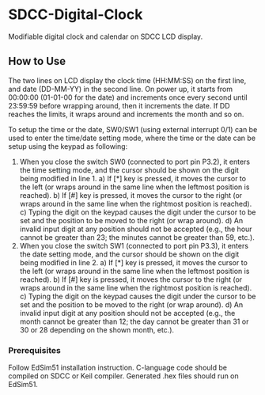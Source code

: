 # SDCC-Digital-Clock

Modifiable digital clock and calendar on SDCC LCD display.

## How to Use

The two lines on LCD display the clock time (HH:MM:SS) on the first line, and date (DD-MM-YY) in the second line.
On power up, it starts from 00:00:00 (01-01-00 for the date) and increments once every second until 23:59:59 before wrapping around, then it increments the date. If DD reaches the limits, it wraps around and increments the month and so on.

To setup the time or the date, SW0/SW1 (using external interrupt 0/1) can be used to enter the time/date setting mode, where the time or the date can be setup using the keypad as following:

1. When you close the switch SW0 (connected to port pin P3.2), it enters the time setting mode, and the cursor should be shown on the digit being modified in line 1.
	a) If [*] key is pressed, it moves the cursor to the left (or wraps around in the same line when the leftmost position is reached).
	b) If [#] key is pressed, it moves the cursor to the right (or wraps around in the same line when the rightmost position is reached).
	c) Typing the digit on the keypad causes the digit under the cursor to be set and the position to be moved to the right (or wrap around).
	d) An invalid input digit at any position should not be accepted (e.g., the hour cannot be greater than 23; the minutes cannot be greater than 59, etc.).
2. When you close the switch SW1 (connected to port pin P3.3), it enters the date setting mode, and the cursor should be shown on the digit being modified in line 2.
	a) If [*] key is pressed, it moves the cursor to the left (or wraps around in the same line when the leftmost position is reached).	
	b) If [#] key is pressed, it moves the cursor to the right (or wraps around in the same line when the rightmost position is reached).
	c) Typing the digit on the keypad causes the digit under the cursor to be set and the position to be moved to the right (or wrap around).
	d) An invalid input digit at any position should not be accepted (e.g., the month cannot be greater than 12; the day cannot be greater than 31 or 30 or 28 depending on the shown month, etc.).

### Prerequisites

Follow EdSim51 installation instruction. C-language code should be compiled on SDCC or Keil compiler. Generated .hex files should run on EdSim51.